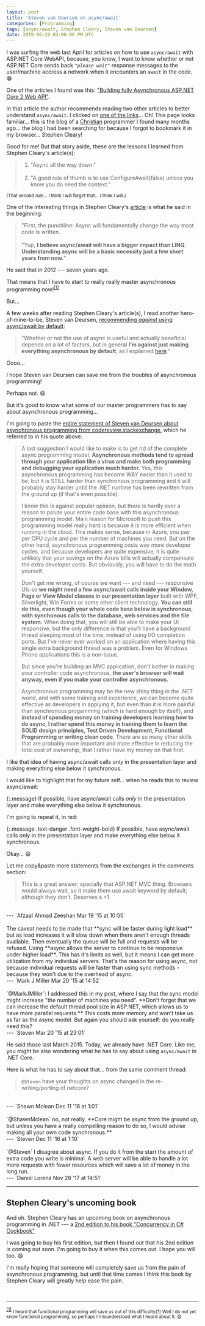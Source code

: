 ```yaml
---
layout: post
title: 'Steven van Deursen on async/await'
categories: [Programming]
tags: [async/await, Stephen Cleary, Steven van Deursen]
date: 2019-06-29 03:00:00 PM UTC
---
```



<!-- finished on June 29, 2019 12:51:00 PM Philippine Time -->
<!-- auto-publish later at specified datetime above -->


I was surfing the web last April for articles on how to use `async/await` with ASP.NET Core WebAPI, because, you know, I want to know whether or not ASP.NET Core sends back _`"please wait"`_ response messages to the user/machine accross a network when it encounters an `await` in the code. :grin:

One of the articles I found was this: ["Building fully Asynchronous ASP.NET Core 2 Web API"](https://www.mithunvp.com/fully-asynchronous-aspnet-core-2-web-api/).


<!--more-->


In that article the author recommends reading two other articles to better understand `async/await`. I clicked on [one of the links](https://blog.stephencleary.com/2012/02/async-and-await.html)... Oh! This page looks familiar... this is the blog of a [Christian](https://stephencleary.com/god/) programmer I found many months ago... the blog I had been searching for because I forgot to bookmark it in my browser... Stephen Cleary!

Good for me! But that story aside, these are the lessons I learned from Stephen Cleary's article(s):

> 1. "Async all the way down."
<br /><br />
> 2. "A good rule of thumb is to use ConfigureAwait(false) unless you know you do need the context."

<small>(That second rule... I think I will forget that... I think I will.)</small>

One of the interesting things in Stephen Cleary's [article](https://blog.stephencleary.com/2012/02/async-and-await.html) is what he said in the beginning:

> "First, the punchline: Async will fundamentally change the way most code is written.
<br /><br />
"Yup, **I believe async/await will have a bigger impact than LINQ. Understanding async will be a basic necessity just a few short years from now.**"

He said that in 2012 --- seven years ago.

That means that I have to start to really really master asynchronous programming now!<sup id="footnote-indicator-1">[[1]](#footnote-1)</sup>


But... 

A few weeks after reading Stephen Cleary's article(s), I read another hero-of-mine-to-be, Steven van Deursen, [recommending _against_ using async/await by default](https://blogs.cuttingedge.it/steven/posts/2011/meanwhile-on-the-query-side-of-my-architecture/#steven---11-october-15):

> "Whether or not the use of async is useful and actually beneficial depends on a lot of factors, but in general **I’m against just making everything asynchronous by default**, as I explained [here](https://codereview.stackexchange.com/questions/84379/viewmodel-creator-design/84402#84402)."

Oooo...

I hope Steven van Deursen can save me from the troubles of asynchronous programming!

Perhaps not. :laughing:

But it's good to know what some of our master programmers has to say about asynchronous programming...

I'm going to paste the [entire statement of Steven van Deursen about asynchronous programming from codereview.stackexchange](https://codereview.stackexchange.com/questions/84379/viewmodel-creator-design/84402#84402), which he referred to in his quote above: 

> A last suggestion I would like to make is to get rid of the complete async programming model. **Asynchronous methods tend to spread through your application like a virus and make both programming and debugging your application much harder.** Yes, this asynchronous programming has become WAY easier than it used to be, but it is STILL harder than synchronous programming and it will probably stay harder untill the .NET runtime has been rewritten from the ground up (if that's even possible).
> 
> I know this is against popular opinion, but there is hardly ever a reason to polute your entire code base with this asynchronous programming model. Main reason for Microsoft to push this programming model really hard is because it is more efficient when running in the cloud. This makes sense, because in Azure, you pay per CPU cycle and per the number of machines you need. But on the other hand, asynchronous programming costs way more developer cycles, and because developers are quite expensive, it is quite unlikely that your savings on the Azure bills will actually compensate the extra developer costs. But obviously, you will have to do the math yourself.
> 
> Don't get me wrong, of course we want --- and need --- responsive UIs so **we might need a few async/await calls inside your Window, Page or View Model classes in our presentation layer** built with WPF, Silverlight, Win Forms or some other client technology. **You can still do this, even though your whole code base below is synchronous, with synchonous calls to the database, web services and the file system.** When doing that, you will still be able to make your UI responsive, but the only difference is that you'll have a background thread sleeping most of the time, instead of using I/O completion ports. But I've never ever worked on an application where having this single extra background thread was a problem. Even for Windows Phone applications this is a non-issue.
> 
> But since you're building an MVC application, don't bother in making your controller code asynchronous, **the user's browser will wait anyway, even if you make your controller asynchronous.**
> 
> Asynchronous programming may be the new shiny thing in the .NET world, and with some training and experience, we can become quite effective as developers in applying it, but even than it is more painful than synchronous progamming (which is hard enough by itself), and **instead of spending money on training developers learning how to do async, I rather spend this money in training them to learn the SOLID design principles, Test Driven Development, Functional Programming or writing clean code**. There are so many other skills that are probably more important and more effective in reducing the total cost of ownership, that I rather have my money on that first.


I like that idea of having async/await calls _only_ in the presentation layer and making everything else below it synchronous.

I would like to highlight that for my future self... when he reads this to review async/await:

{:.message}
If possible, have async/await calls _only_ in the presentation layer and make everything else below it synchronous.

I'm going to repeat it, in red:

{:.message .text-danger .font-weight-bold}
If possible, have async/await calls _only_ in the presentation layer and make everything else below it synchronous.

Okay... :smile:

Let me copy&paste more statements from the exchanges in the comments section:

> This is a great answer; specially that ASP.NET MVC thing. Browsers would always wait, so it make them use await keyword by default; although they don't. Deserves a +1. 
<br />
--- `Afzaal Ahmad Zeeshan Mar 19 '15 at 10:55`
<br /><br />
The caveat needs to be made that **sync will be faster during light load** but as load increases it will slow down when there aren't enough threads available. Then eventually the queue will be full and requests will be refused. Using **async allows the server to continue to be responsive under higher load**. This has it's limits as well, but it means I can get more utilization from my individual servers. That's the reason for using async, not because individual requests will be faster than using sync methods - because they won't due to the overhead of async. 
<br />
--- `Mark J Miller Mar 20 '15 at 14:52`
<br /><br />
<span class="quoted-text">`@MarkJMiller`: I addressed this in my post, where I say that the sync model might increase "the number of machines you need". **Don't forget that we can increase the default thread pool size in ASP.NET, which allows us to have more parallel requests.** This costs more memory and won't take us as far as the async model. But again you should ask yourself: do you really need this? 
<br />
--- `Steven Mar 20 '15 at 23:01`
</span>


He said those last March 2015. Today, we already have .NET Core. Like me, you might be also wondering what he has to say about using `async/await` in .NET Core.

Here is what he has to say about that... from the same comment thread:


> `@Steven` have your thoughts on async changed in the re-writing/porting of netcore? 
<br />
--- `Shawn Mclean Dec 11 '16 at 1:01`
<br /><br />
<span class="quoted-text">
`@ShawnMclean` no, not really. **Core might be async from the ground up, but unless you have a really compelling reason to do so, I would advise making all your own code synchronous.**  
<br />
--- `Steven Dec 11 '16 at 1:10`
</span>
<br /><br />
`@Steven` I disagree about async. If you do it from the start the amount of extra code you write is minimal. A web server will be able to handle a lot more requests with fewer resources which will save a lot of money in the long run.  
<br />
--- `Daniel Lorenz Nov 28 '17 at 14:51`







----------

## Stephen Cleary's uncoming book

And oh. Stephen Cleary has an upcoming book on asynchronous programming in .NET --- a [2nd edition to his book "Concurrency in C# Cookbook"](https://www.bookdepository.com/Concurrency-C-Cookbook-2e-Stephen-Cleary/9781492054504)

I was going to buy his first edition, but then I found out that his 2nd edition is coming out soon. I'm going to buy it when this comes out. I hope you will too. :smile:

I'm really hoping that someone will completely save us from the pain of asynchronous programming, but until that time comes I think this book by Stephen Cleary will greatly help ease the pain.




<br />

----------

<sup id="footnote-1">[[1]](#footnote-indicator-1)</sup> <small>I heard that functional programming will save us out of this difficulty(?) Well I do not yet know functional programming, so perhaps I misunderstood what I heard about it. :smile: </small>

